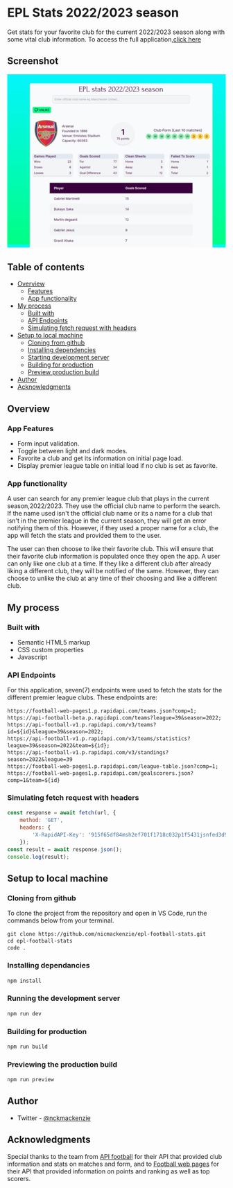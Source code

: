 # EPL Stats 2022/2023 season

Get stats for your favorite club for the current 2022/2023 season along with some vital club information.
To access the full application,[click here](https://epl-football-stats.vercel.app/)

## Screenshot

![](./screenshot.png)

## Table of contents

- [Overview](#overview)
  - [Features](#features)
  - [App functionality](#app-functionality)
- [My process](#my-process)
  - [Built with](#built-with)
  - [API Endpoints](#api-endpoints)
  - [Simulating fetch request with headers]('#simulating-fetch-request-with-headers')
- [Setup to local machine](#setup)
  - [Cloning from github](#clone-from-github)
  - [Installing dependencies](#installing-dependancies)
  - [Starting development server](#starting-development-server)
  - [Building for production](#production-build)
  - [Preview production build](#preview-production-build)
- [Author](#author)
- [Acknowledgments](#acknowledgments)

## Overview

### App Features

- Form input validation.
- Toggle between light and dark modes.
- Favorite a club and get its information on initial page load.
- Display premier league table on initial load if no club is set as favorite.

### App functionality

A user can search for any premier league club that plays in the current season,2022/2023. They use the official club name to
perform the search. If the name used isn't the official club name or its a name for a club that isn't in the premier league
in the current season, they will get an error notifying them of this. However, if they used a proper name for a club, the
app will fetch the stats and provided them to the user.

The user can then choose to like their favorite club. This will ensure that their favorite club information is populated once
they open the app. A user can only like one club at a time. If they like a different club after already liking a different club,
they will be notified of the same. However, they can choose to unlike the club at any time of their choosing and like a different club.

## My process

### Built with

- Semantic HTML5 markup
- CSS custom properties
- Javascript

### API Endpoints

For this application, seven(7) endpoints were used to fetch the stats for the different premier league clubs. These endpoints are:

```text
https://football-web-pages1.p.rapidapi.com/teams.json?comp=1;
https://api-football-beta.p.rapidapi.com/teams?league=39&season=2022;
https://api-football-v1.p.rapidapi.com/v3/teams?id=${id}&league=39&season=2022;
https://api-football-v1.p.rapidapi.com/v3/teams/statistics?league=39&season=2022&team=${id};
https://api-football-v1.p.rapidapi.com/v3/standings?season=2022&league=39
https://football-web-pages1.p.rapidapi.com/league-table.json?comp=1;
https://football-web-pages1.p.rapidapi.com/goalscorers.json?comp=1&team=${id}
```

### Simulating fetch request with headers

```js
const response = await fetch(url, {
	method: 'GET',
	headers: {
		'X-RapidAPI-Key': '915f65df84msh2ef701f1718c032p1f5431jsnfed3d971dc76'
	});
const result = await response.json();
console.log(result);
```

## Setup to local machine

### Cloning from github

To clone the project from the repository and open in VS Code, run the commands below from your terminal.

```text
git clone https://github.com/nicmackenzie/epl-football-stats.git
cd epl-football-stats
code .
```

### Installing dependancies

```js
npm install
```

### Running the development server

```js
npm run dev
```

### Building for production

```js
npm run build
```

### Previewing the production build

```js
npm run preview
```

## Author

- Twitter - [@nckmackenzie](https://www.twitter.com/nckmackenzie)

## Acknowledgments

Special thanks to the team from [API football](https://www.api-football.com/) for their API that provided club information and stats on matches and form, and to [Football web pages](https://rapidapi.com/football-web-pages1-football-web-pages-default/api/football-web-pages1) for their API that provided information on points and ranking as well as top scorers.
